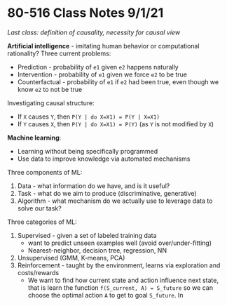 # 80-516 Class Notes 9/1/21

*Last class: definition of causality, necessity for causal view*

**Artificial intelligence** - imitating human behavior or computational rationality?
Three current problems:

 - Prediction - probability of `e1` given `e2` happens naturally
 - Intervention - probability of `e1` given we force `e2` to be true
 - Counterfactual - probability of `e1` if `e2` had been true, even though we know `e2` to not be true

Investigating causal structure:
- If `X` causes `Y`, then `P(Y | do X=X1) = P(Y | X=X1)`
- If `Y` causes `X`, then `P(Y | do X=X1) = P(Y)` (as `Y` is not modified by `X`)


**Machine learning**:

 - Learning without being specifically programmed
 - Use data to improve knowledge via automated mechanisms

Three components of ML:

 1. Data - what information do we have, and is it useful?
 2. Task - what do we aim to produce (discriminative, generative)
 3. Algorithm - what mechanism do we actually use to leverage data to solve our task?

Three categories of ML:
 1. Supervised - given a set of labeled training data
	 - want to predict unseen examples well (avoid over/under-fitting)
	 - Nearest-neighbor, decision tree, regression, NN
 2. Unsupervised (GMM, K-means, PCA)
 3. Reinforcement - taught by the environment, learns via exploration and costs/rewards
	- We want to find how current state and action influence next state, that is learn the function `f(S_current, A) = S_future` so we can choose the optimal action `A` to get to goal `S_future`.
In

<!--stackedit_data:
eyJoaXN0b3J5IjpbODMzNzY5MTczLC0xNzE5MjU5NTgsLTY5Mj
UwMDAwMSwtNjY0NjE5MTYyXX0=
-->